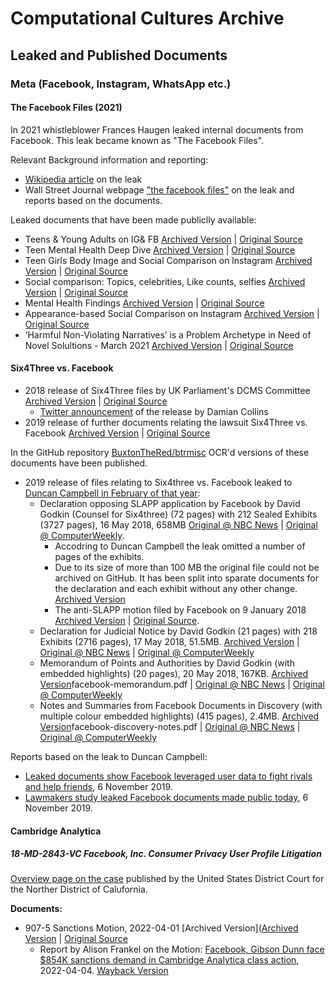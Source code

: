 # Computational Cultures Archive

## Leaked and Published Documents 
### Meta (Facebook, Instagram, WhatsApp etc.)
#### The Facebook Files (2021)

In 2021 whistleblower Frances Haugen leaked internal documents from Facebook. This leak became known as "The Facebook Files".

Relevant Background information and reporting:
- [Wikipedia article](https://en.wikipedia.org/wiki/2021_Facebook_leak) on the leak
- Wall Street Journal webpage ["the facebook files"](https://www.wsj.com/articles/the-facebook-files-11631713039) on the leak and reports based on the documents.


Leaked documents that have been made publiclly available:
- Teens & Young Adults on lG& FB [Archived Version](Meta%20(Facebook,%20Instagram,%20WhatsApp%20etc.)/The%20Facebook%20Files/teens-young-adults-on-ig-and-facebook.pdf) | [Original Source](https://s.wsj.net/public/resources/documents/teens-young-adults-on-ig-and-facebook.pdf)
- Teen Mental Health Deep Dive [Archived Version](Meta%20(Facebook,%20Instagram,%20WhatsApp%20etc.)/The%20Facebook%20Files/teen-mental-health-deep-dive.pdf) | [Original Source](https://s.wsj.net/public/resources/documents/teen-mental-health-deep-dive.pdf)
- Teen Girls Body Image and Social Comparison on lnstagram [Archived Version](Meta%20(Facebook,%20Instagram,%20WhatsApp%20etc.)/The%20Facebook%20Files/teen-girls-body-image-and-social-comparison-on-instagram.pdf) | [Original Source](https://s.wsj.net/public/resources/documents/teen-girls-body-image-and-social-comparison-on-instagram.pdf)
- Social comparison: Topics, celebrities, Like counts, selfies [Archived Version](Meta%20(Facebook,%20Instagram,%20WhatsApp%20etc.)/The%20Facebook%20Files/social-comparison-topics-celebrities-like-counts-selfies.pdf) | [Original Source](https://s.wsj.net/public/resources/documents/social-comparison-topics-celebrities-like-counts-selfies.pdf)
- Mental Health Findings [Archived Version](Meta%20(Facebook,%20Instagram,%20WhatsApp%20etc.)/The%20Facebook%20Files/mental-health-findings.pdf) | [Original Source](https://s.wsj.net/public/resources/documents/mental-health-findings.pdf)
- Appearance-based Social Comparison on lnstagram [Archived Version](Meta%20(Facebook,%20Instagram,%20WhatsApp%20etc.)/The%20Facebook%20Files/appearance-based-social-comparison-on-instagram.pdf) | [Original Source](https://s.wsj.net/public/resources/documents/appearance-based-social-comparison-on-instagram.pdf)
- ‘Harmful Non-Violating Narratives’ is a Problem Archetype in Need of Novel Solultions - March 2021 [Archived Version](Meta%20(Facebook,%20Instagram,%20WhatsApp%20etc.)/The%20Facebook%20Files/consumer-harmful-non-violating-narratives-is-a-problem-archetype-in-need-of-novel-solultions-march-2021.pdf) | [Original Source](https://www.documentcloud.org/documents/21090921-consumer-harmful-non-violating-narratives-is-a-problem-archetype-in-need-of-novel-solultions-march-2021)


#### Six4Three vs. Facebook

- 2018 release of Six4Three files by UK Parliament's DCMS Committee [Archived Version](Meta%20(Facebook,%20Instagram,%20WhatsApp%20etc.)/Six4Three%20vs.%20Facebook/Note-by-Chair-and-selected-documents-ordered-from-Six4Three.pdf) | [Original Source](https://www.parliament.uk/globalassets/documents/commons-committees/culture-media-and-sport/Note-by-Chair-and-selected-documents-ordered-from-Six4Three.pdf)
	- [Twitter announcement](https://twitter.com/DamianCollins/status/1070324910109675525) of the release by Damian Collins 
- 2019 release of further documents relating the lawsuit Six4Three vs. Facebook [Archived Version](Meta%20(Facebook,%20Instagram,%20WhatsApp%20etc.)/Six4Three%20vs.%20Facebook/Further-selected-documents-ordered-from-Six4Three-Feb19.pdf) | [Original Source](https://www.parliament.uk/globalassets/documents/commons-committees/culture-media-and-sport/Further-selected-documents-ordered-from-Six4Three-Feb19.pdf)

In the GitHub repository [BuxtonTheRed/btrmisc](https://github.com/BuxtonTheRed/btrmisc) OCR'd versions of these documents have been published. 

- 2019 release of files relating to Six4three vs. Facebook leaked to [Duncan Campbell in February of that year](https://www.duncancampbell.org/facebookleaks):
	- Declaration opposing SLAPP application by Facebook by David Godkin (Counsel for Six4three) (72 pages) with 212 Sealed Exhibits (3727 pages), 16 May 2018, 658MB [Original @ NBC News](https://dataviz.nbcnews.com/projects/20191104-facebook-leaked-documents/assets/facebook-sealed-exhibits.pdf) | [Original @ ComputerWeekly](https://www.bitpipe.com/detail/RES/1573031427_52.html). 
		- Accodring to Duncan Campbell the leak omitted a number of pages of the exhibits.
		- Due to its size of more than 100 MB the original file could not be archived on GitHub. It has been split into sparate documents for the declaration and each exhibit without any other change. [Archived Version](Meta%20(Facebook,%20Instagram,%20WhatsApp%20etc.)/Six4Three%20vs.%20Facebook/facebook-sealed-exhibits)
		- The anti-SLAPP motion filed by Facebook on 9 January 2018 [Archived Version](Meta%20(Facebook,%20Instagram,%20WhatsApp%20etc.)/Six4Three%20vs.%20Facebook/Six4Three-v.-Facebook_Anti-SLAPP-Motion-(1750).pdf) | [Original Source](https://digitalcommons.law.scu.edu/historical/1750/). 
	- Declaration for Judicial Notice by David Godkin (21 pages) with 218 Exhibits (2716 pages), 17 May 2018, 51.5MB. [Archived Version](Meta%20(Facebook,%20Instagram,%20WhatsApp%20etc.)/Six4Three%20vs.%20Facebook/Declaration-by-David-Godkin-producing-218-Exhibits-17-May-2018.pdf) | [Original @ NBC News](https://dataviz.nbcnews.com/projects/20191104-facebook-leaked-documents/assets/facebook-exhibits.pdf) | [Original @ ComputerWeekly](https://www.bitpipe.com/detail/RES/1573033269_13.html)
	- Memorandum of Points and Authorities by David Godkin (with embedded highlights) (20 pages), 20 May 2018, 167KB. [Archived Version](Meta%20(Facebook,%20Instagram,%20WhatsApp%20etc.)/Six4Three%20vs.%20Facebook/)facebook-memorandum.pdf | [Original @ NBC News](https://dataviz.nbcnews.com/projects/20191104-facebook-leaked-documents/assets/facebook-memorandum.pdf) | [Original @ ComputerWeekly](https://www.bitpipe.com/detail/RES/1573033820_93.html)
	- Notes and Summaries from Facebook Documents in Discovery (with multiple colour embedded highlights) (415 pages), 2.4MB. [Archived Version](Meta%20(Facebook,%20Instagram,%20WhatsApp%20etc.)/Six4Three%20vs.%20Facebook/)facebook-discovery-notes.pdf | [Original @ NBC News](https://dataviz.nbcnews.com/projects/20191104-facebook-leaked-documents/assets/facebook-discovery-notes.pdf) | [Original @ ComputerWeekly](https://www.bitpipe.com/detail/RES/1573034322_257.html)
	

Reports based on the leak to Duncan Campbell:
- [Leaked documents show Facebook leveraged user data to fight rivals and help friends](https://www.nbcnews.com/news/all/leaked-documents-show-facebook-leveraged-user-data-fight-rivals-help-n1076986), 6 November 2019. 
- [Lawmakers study leaked Facebook documents made public today](https://www.computerweekly.com/news/252473540/Lawmakers-study-leaked-Facebook-documents-made-public-today), 6 November 2019.


#### Cambridge Analytica
##### 18-MD-2843-VC Facebook, Inc. Consumer Privacy User Profile Litigation


[Overview page on the case](https://www.cand.uscourts.gov/judges/chhabria-vince-vc/in-re-facebook-inc-consumer-privacy-user-profile-litigation/) published by the United States District Court for the Norther District of Calufornia.

**Documents:**

- 907-5 Sanctions Motion, 2022-04-01 [Archived Version]([Archived Version](Meta%20(Facebook,%20Instagram,%20WhatsApp%20etc.)/18-MD-2843-VC%20Facebook%20Cambridge%20Analytica%20Litigation/frankel-facebookprivacy--redactedsanctionsmotion.pdf) | [Original Source](https://fingfx.thomsonreuters.com/gfx/legaldocs/znpneqqbwvl/frankel-facebookprivacy--redactedsanctionsmotion.pdf)
	- Report by Alison Frankel on the Motion: [Facebook, Gibson Dunn face $854K sanctions demand in Cambridge Analytica class action](https://www.reuters.com/legal/litigation/facebook-gibson-dunn-face-854k-sanctions-demand-cambridge-analytica-class-action-2022-04-04/), 2022-04-04. [Wayback Version](https://web.archive.org/web/20220822222512/https://www.reuters.com/legal/litigation/facebook-gibson-dunn-face-854k-sanctions-demand-cambridge-analytica-class-action-2022-04-04/)




